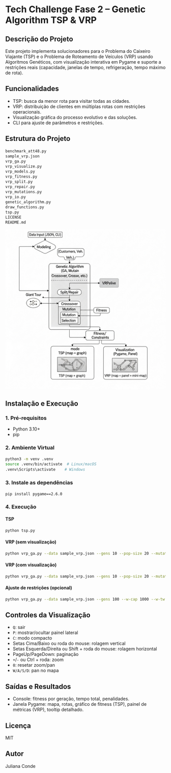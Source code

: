 # Tech Challenge Fase 2 – Genetic Algorithm TSP & VRP

## Descrição do Projeto

Este projeto implementa solucionadores para o Problema do Caixeiro Viajante (TSP) e o Problema de Roteamento de Veículos (VRP) usando Algoritmos Genéticos, com visualização interativa em Pygame e suporte a restrições reais (capacidade, janelas de tempo, refrigeração, tempo máximo de rota).

## Funcionalidades
- TSP: busca da menor rota para visitar todas as cidades.
- VRP: distribuição de clientes em múltiplas rotas com restrições operacionais.
- Visualização gráfica do processo evolutivo e das soluções.
- CLI para ajuste de parâmetros e restrições.

## Estrutura do Projeto
```
benchmark_att48.py
sample_vrp.json
vrp_ga.py
vrp_visualize.py
vrp_models.py
vrp_fitness.py
vrp_split.py
vrp_repair.py
vrp_mutations.py
vrp_io.py
genetic_algorithm.py
draw_functions.py
tsp.py
LICENSE
README.md
```

![Estrutura do Projeto TSP](img/Estrutura-do-projeto-TSP.png)

## Instalação e Execução

### 1. Pré-requisitos
- Python 3.10+
- pip

### 2. Ambiente Virtual
```bash
python3 -m venv .venv
source .venv/bin/activate  # Linux/macOS
.venv\Scripts\activate    # Windows
```

### 3. Instale as dependências
```bash
pip install pygame==2.6.0
```

### 4. Execução

#### TSP
```bash
python tsp.py
```

#### VRP (sem visualização)
```bash
python vrp_ga.py --data sample_vrp.json --gens 10 --pop-size 20 --mutation 0.5
```

#### VRP (com visualização)
```bash
python vrp_ga.py --data sample_vrp.json --gens 10 --pop-size 20 --mutation 0.5 --visualize
```

#### Ajuste de restrições (opcional)
```bash
python vrp_ga.py --data sample_vrp.json --gens 100 --w-cap 1000 --w-tw 500 --w-refrig 5000 --w-mrt 200 --visualize
```

## Controles da Visualização
- `Q`: sair
- `P`: mostrar/ocultar painel lateral
- `C`: modo compacto
- Setas Cima/Baixo ou roda do mouse: rolagem vertical
- Setas Esquerda/Direita ou Shift + roda do mouse: rolagem horizontal
- PageUp/PageDown: paginação
- `+`/`-` ou Ctrl + roda: zoom
- `0`: resetar zoom/pan
- `W/A/S/D`: pan no mapa

## Saídas e Resultados
- Console: fitness por geração, tempo total, penalidades.
- Janela Pygame: mapa, rotas, gráfico de fitness (TSP), painel de métricas (VRP), tooltip detalhado.

## Licença
MIT

## Autor
Juliana Conde